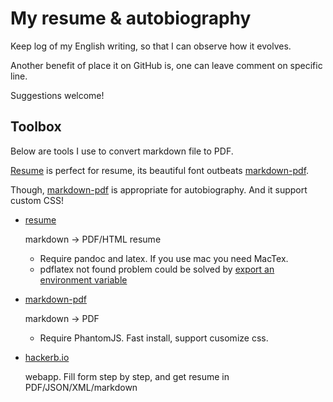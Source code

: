 My resume & autobiography
=========================

Keep log of my English writing, so that I can observe how it evolves.

Another benefit of place it on GitHub is, one can leave comment on specific line.

Suggestions welcome!



Toolbox
-------

Below are tools I use to convert markdown file to PDF.

[Resume][resume] is perfect for resume, its beautiful font outbeats [markdown-pdf][markdown-pdf].

Though, [markdown-pdf][markdown-pdf] is appropriate for autobiography. And it support custom CSS!

*   [resume][resume]

    markdown -> PDF/HTML resume

    - Require pandoc and latex. If you use mac you need MacTex.
    - pdflatex not found problem could be solved by [export an environment variable](http://stackoverflow.com/questions/22081991/rmarkdown-pandoc-pdflatex-not-found)

*   [markdown-pdf][markdown-pdf]

    markdown -> PDF

    - Require PhantomJS. Fast install, support cusomize css.

*   [hackerb.io][hackerb.io]

    webapp. Fill form step by step, and get resume in PDF/JSON/XML/markdown

[resume]: https://github.com/mwhite/resume
[markdown-pdf]: https://github.com/alanshaw/markdown-pdf
[hackerb.io]: http://hackerb.io/
